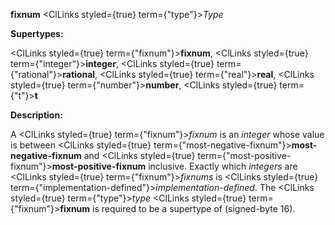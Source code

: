 **fixnum** <ClLinks styled={true} term={"type"}><i>Type</i></ClLinks> 



**Supertypes:** 



<ClLinks styled={true} term={"fixnum"}><b>fixnum</b></ClLinks>, <ClLinks styled={true} term={"integer"}><b>integer</b></ClLinks>, <ClLinks styled={true} term={"rational"}><b>rational</b></ClLinks>, <ClLinks styled={true} term={"real"}><b>real</b></ClLinks>, <ClLinks styled={true} term={"number"}><b>number</b></ClLinks>, <ClLinks styled={true} term={"t"}><b>t</b></ClLinks> 



**Description:** 



A <ClLinks styled={true} term={"fixnum"}><i>fixnum</i></ClLinks> is an *integer* whose value is between <ClLinks styled={true} term={"most-negative-fixnum"}><b>most-negative-fixnum</b></ClLinks> and <ClLinks styled={true} term={"most-positive-fixnum"}><b>most-positive-fixnum</b></ClLinks> inclusive. Exactly which *integers* are <ClLinks styled={true} term={"fixnum"}><i>fixnums</i></ClLinks> is <ClLinks styled={true} term={"implementation-defined"}><i>implementation-defined</i></ClLinks>. The <ClLinks styled={true} term={"type"}><i>type</i></ClLinks> <ClLinks styled={true} term={"fixnum"}><b>fixnum</b></ClLinks> is required to be a supertype of (signed-byte 16). 







 



 



